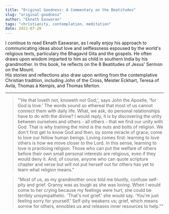 ```yaml
---
title: "Original Goodness: A Commentary on the Beatitudes"
slug: "original-goodness"
author: "Eknath Easwaran"
tags: "christianity, contemplation, meditation"
date: 2021-07-20
---
```


I continue to read Eknath Easwaran, as I really enjoy his approach to communicating ideas about love and selflessness 
espoused by the world's religious texts, particulary the Bhagavid Gita and the gospels. He often draws upon wisdom imparted 
to him as child in southern India by his grandmother. In this book, he reflects on the 8 Beatitudes of Jesus' Sermon on the Mount.  
His stories and reflections also draw upon writing from the contemplative Christian tradition, including 
John of the Cross, Meister Eckhart, Teresa of Avila, Thomas à Kempis, and Thomas Merton.

---
> "'He that loveth not, knoweth not God;', says John the Apostle, 'for God is love.' The words sound 
so ethereal that most of us cannot connect them with daily life. What, we ask, do personal relationships 
have to do with the divine? I would reply, it is by discovering the unity between ourselves and others - all others - 
that we find our unity with God.  That is why training the mind is the nuts and bolts of religion.  We don't first get to know God and then, 
by some miracle of grace, come to love our fellow human beings.  Loving comes first: learning to love others is how 
we move closer to the Lord. In this sense, learning to love is practicing religion.  Those who can put the welfare of others 
before their own small personal interests are religious, even if they would deny it. And, of course, anyone who can quote 
scripture chapter and verse but will not put herself out for others has yet to learn what religion means."

> "Most of us, as my grandmother once told me bluntly, confuse self-pity and grief.  Granny was as tough as 
she was loving. When I would come to her crying because my feelings were hurt, she could be terribly unsympathetic. 
'That's not grief.' she would say. 'You're just feeling sorry for yourself.'  Self-pity weakens us; grief, which means sorrow for 
others, ennobles us and releases inner resources to help.""
